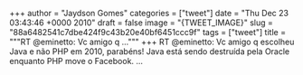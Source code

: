 
+++
author = "Jaydson Gomes"
categories = ["tweet"]
date = "Thu Dec 23 03:43:46 +0000 2010"
draft = false
image = "{TWEET_IMAGE}"
slug = "88a6482541c7dbe424f9c43b20e40bf6451ccc9f"
tags = ["tweet"]
title = """RT @eminetto: Vc amigo q ..."""
+++
RT @eminetto: Vc amigo q escolheu Java e não PHP em 2010, parabéns! Java está sendo destruída pela Oracle enquanto PHP move o Facebook.  ...
